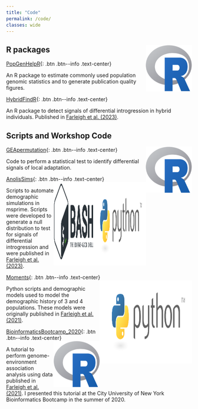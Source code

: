 ```yaml
---
title: "Code"
permalink: /code/
classes: wide
---
```


## R packages <img align="right" src="/images/R_logo.png"  width="125px" height="125px">
[PopGenHelpR](https://kfarleigh.github.io/PopGenHelpR/){: .btn .btn--info .text-center}

An R package to estimate commonly used population genomic statistics and to generate publication quality figures. 

[HybridFindR](https://github.com/kfarleigh/HybridFindR){: .btn .btn--info .text-center}

An R package to detect signals of differential introgression in hybrid individuals. Published in [Farleigh et al. (2023)](https://onlinelibrary.wiley.com/doi/full/10.1111/mec.17170).

## Scripts and Workshop Code 

[GEApermutation](https://github.com/kfarleigh/GEApermutation){: .btn .btn--info .text-center}<img align="right" src="/images/R_logo.png"  width="125px" height="125px">

Code to perform a statistical test to identify differential signals of local adaptation. 

[AnolisSims](https://github.com/kfarleigh/AnolisSims){: .btn .btn--info .text-center}<img align="right" src="/images/Bash_py.png"  width="250px" height="225px">

Scripts to automate demographic simulations in msprime. Scripts were developed to generate a null distribution to test for signals of differential introgression and were published in [Farleigh et al. (2023)](https://onlinelibrary.wiley.com/doi/full/10.1111/mec.17170).

[Moments](https://github.com/kfarleigh/Moments){: .btn .btn--info .text-center}<img align="right" src="/images/Python_logo.png"  width="250px" height="225px">

Python scripts and demographic models used to model the demographic history of 3 and 4 populations. These models were originally published in [Farleigh et al. (2021)](https://onlinelibrary.wiley.com/doi/abs/10.1111/mec.16070).

[BioinformaticsBootcamp_2020](https://github.com/kfarleigh/BioinformaticsBootcamp_2020){: .btn .btn--info .text-center}<img align="right" src="/images/R_logo.png"  width="125px" height="125px">

A tutorial to perform genome-environment association analysis using data published in [Farleigh et al. (2021)](https://onlinelibrary.wiley.com/doi/abs/10.1111/mec.16070). I presented this tutorial at the City University of New York Bioinformatics Bootcamp in the summer of 2020.

